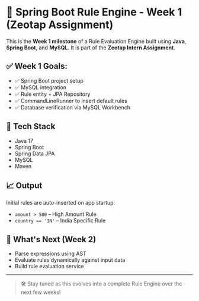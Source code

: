 # 🧠 Spring Boot Rule Engine - Week 1 (Zeotap Assignment)

This is the **Week 1 milestone** of a Rule Evaluation Engine built using **Java**, **Spring Boot**, and **MySQL**. It is part of the **Zeotap Intern Assignment**.

## ✅ Week 1 Goals:
- ✅ Spring Boot project setup
- ✅ MySQL integration
- ✅ Rule entity + JPA Repository
- ✅ CommandLineRunner to insert default rules
- ✅ Database verification via MySQL Workbench

## 📂 Tech Stack
- Java 17
- Spring Boot
- Spring Data JPA
- MySQL
- Maven

## 📈 Output
Initial rules are auto-inserted on app startup:
- `amount > 500` – High Amount Rule
- `country == 'IN'` – India Specific Rule

## 🚀 What's Next (Week 2)
- Parse expressions using AST
- Evaluate rules dynamically against input data
- Build rule evaluation service

---

> 🛠 Stay tuned as this evolves into a complete Rule Engine over the next few weeks!

